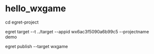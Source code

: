# hello_wxgame

cd egret-project

egret target --t ../target --appid wx6ac3f5090a6b99c5 --projectname demo

egret publish --target wxgame